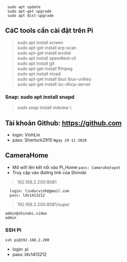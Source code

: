 ```
 sudo apt update
 sudo apt-get upgrade
 sudo apt dist-upgrade
```

## CáC tools cần cài đặt trên Pi
> sudo apt install screen \
> sudo apt-get install arp-scan \
> sudo apt-get install wvdial \
> sudo apt install speedtest-cli \
> sudo apt install git \
> sudo apt-get install ffmpeg \
> sudo apt install nload \
> sudo apt-get install ibus ibus-unikey \
> sudo apt-get install isc-dhcp-server

### Snap: sudo apt install snapd
> sudo snap install mdview \


## Tài khoản Github: https://github.com
- login: VinhLin
- pass: Sherlock2910
`Ngày 29-11-2020`

## CameraHome
- Mở wifi lên kết nối vào Pi_Home 
`pass: Camerahotspot`
- Truy cập vào đường link của Shinobi
> 192.168.2.200:8081
```
  login: linducvinh@gmail.com
  pass: ldv1413212
```
> 192.168.2.200:8081/super
```
admin@shinobi.video
admin
```
### SSH Pi
`ssh pi@192.168.2.200`
- login: pi
- pass: ldv1413212























